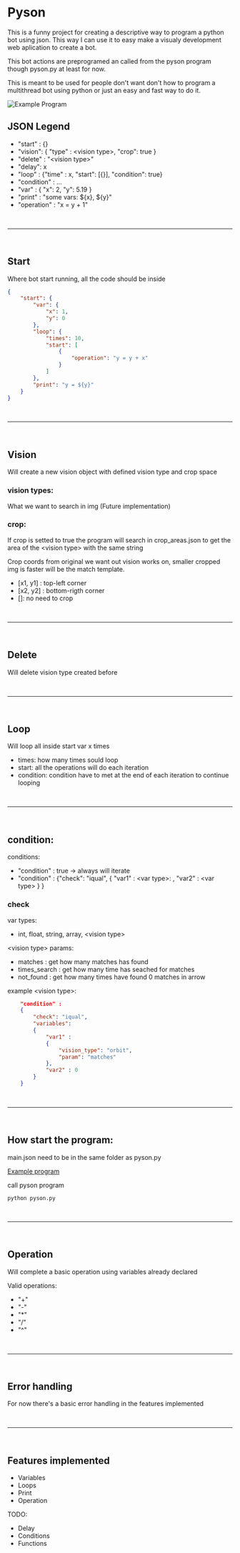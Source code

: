 # Pyson
This is a funny project for creating a descriptive way to program a python bot using json. This way I can use it to easy make a visualy development web aplication to create a bot.

This bot actions are preprogramed an called from the pyson program though pyson.py at least for now.

This is meant to be used for people don't want don't how to program a multithread bot using python or just an easy and fast way to do it.

![Example Program](https://i.imgur.com/zZKJFvf.png 'Example Program1')

## JSON Legend
- "start" : {}
- "vision": { "type" : \<vision type\>, "crop": true }
- "delete" : "\<vision type\>"
- "delay": x
- "loop" : {"time" : x, "start": [{}], "condition": true}
- "condition" : ...
- "var" : { "x": 2, "y": 5.19 }
- "print" : "some vars: ${x}, ${y}"
- "operation" : "x = y + 1"

<br>
<hr>
<br>

## Start 
Where bot start running, all the code should be inside

```json
{
    "start": {
        "var": {
            "x": 1,
            "y": 0
        },
        "loop": {
            "times": 10,
            "start": [
                {
                    "operation": "y = y + x"
                }
            ]
        },
        "print": "y = ${y}"
    }
}
```

<br>
<hr>
<br>

## Vision
Will create a new vision object with defined vision type and crop space

### vision types:
What we want to search in img
(Future implementation)

### crop:
If crop is setted to true the program will search in crop_areas.json to get the area of the \<vision type\> with the same string

Crop coords from original we want out vision works on, smaller cropped img is faster will be the match template.

- [x1, y1] : top-left corner
- [x2, y2] : bottom-rigth corner
- []: no need to crop

<br>
<hr>
<br>

## Delete
Will delete vision type created before

<br>
<hr>
<br>

## Loop
Will loop all inside start var x times

- times: how many times sould loop
- start: all the operations will do each iteration
- condition: condition have to met at the end of each iteration to continue looping

<br>
<hr>
<br>

## condition:

conditions:
- "condition" : true -> always will iterate
- "condition" : {"check": "iqual", { "var1" : \<var type\>: , "var2" : \<var type\> } }

### check
var types:
- int, float, string, array, \<vision type\>

\<vision type\> params:
- matches : get how many matches has found
- times_search : get how many time has seached for matches
- not_found : get how many times have found 0 matches in arrow 

example \<vision type\>:
```json
    "condition" : 
    {
        "check": "iqual", 
        "variables":
        { 
            "var1" : 
            {
                "vision_type": "orbit",
                "param": "matches"
            }, 
            "var2" : 0 
        } 
    }

```
<br>
<hr>
<br>

## How start the program:
main.json need to be in the same folder as pyson.py

[Example program](#start)
<br>

call pyson program
```
python pyson.py
```
<br>
<hr>
<br>

## Operation
Will complete a basic operation using variables already declared

Valid operations:
- "+"
- "-"
- "*"
- "/"
- "^"

<br>
<hr>
<br>

## Error handling
For now there's a basic error handling in the features implemented

<br>
<hr>
<br>

## Features implemented

- Variables
- Loops
- Print
- Operation

TODO:
- Delay
- Conditions
- Functions

